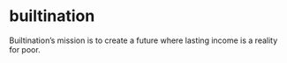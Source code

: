 # builtination
Builtination’s mission is to create a future where lasting income is a reality for poor.
